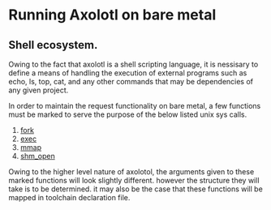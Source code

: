 # Running Axolotl on bare metal

## Shell ecosystem.
Owing to the fact that axolotl is a shell scripting language, it is nessisary to define a means of handling the execution of external programs such as echo, ls, top, cat, and any other commands that may be dependencies of any given project. 

In order to maintain the request functionality on bare metal, a few functions must be marked to serve the purpose of the below listed unix sys calls.

1. [fork](https://man7.org/linux/man-pages/man2/fork.2.html)
2. [exec](https://man7.org/linux/man-pages/man3/exec.3.html)
3. [mmap](https://man7.org/linux/man-pages/man2/mmap.2.html)
4. [shm_open](https://man7.org/linux/man-pages/man3/shm_open.3.html)

Owing to the higher level nature of axolotol, the arguments given to these marked functions will look slightly different. however the structure they will take is to be determined. it may also be the case that these functions will be mapped in toolchain declaration file.